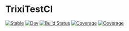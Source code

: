 # TrixiTestCI

[![Stable](https://img.shields.io/badge/docs-stable-blue.svg)](https://trixi-framework.github.io/TrixiTestCI.jl/stable/)
[![Dev](https://img.shields.io/badge/docs-dev-blue.svg)](https://trixi-framework.github.io/TrixiTestCI.jl/dev/)
[![Build Status](https://github.com/trixi-framework/TrixiTestCI.jl/actions/workflows/CI.yml/badge.svg?branch=main)](https://github.com/trixi-framework/TrixiTestCI.jl/actions/workflows/CI.yml?query=branch%3Amain)
[![Coverage](https://codecov.io/gh/trixi-framework/TrixiTestCI.jl/branch/main/graph/badge.svg)](https://codecov.io/gh/trixi-framework/TrixiTestCI.jl)
[![Coverage](https://coveralls.io/repos/github/trixi-framework/TrixiTestCI.jl/badge.svg?branch=main)](https://coveralls.io/github/trixi-framework/TrixiTestCI.jl?branch=main)
